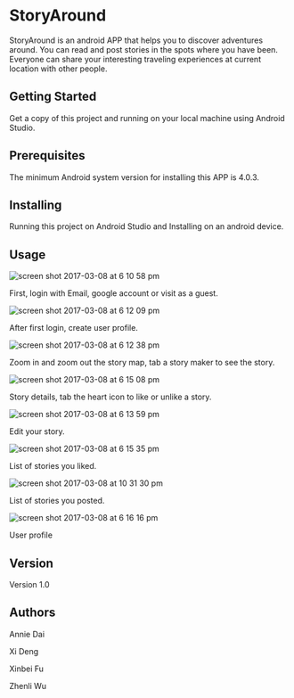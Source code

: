 # StoryAround

StoryAround is an android APP that helps you to discover adventures around. You can read and post stories in the spots where you have been. Everyone can share your interesting traveling experiences at current location with other people.

## Getting Started

Get a copy of this project and running on your local machine using Android Studio.

## Prerequisites

The minimum Android system version for installing this APP is 4.0.3.

## Installing

Running this project on Android Studio and Installing on an android device.

## Usage

![screen shot 2017-03-08 at 6 10 58 pm](https://cloud.githubusercontent.com/assets/23435773/23734100/c98a255e-044a-11e7-8b0a-fcdee81e0f35.png)

First, login with Email, google account or visit as a guest.

![screen shot 2017-03-08 at 6 12 09 pm](https://cloud.githubusercontent.com/assets/23435773/23734260/e9e4c222-044b-11e7-9c94-35f0ece93147.png)

After first login, create user profile.

![screen shot 2017-03-08 at 6 12 38 pm](https://cloud.githubusercontent.com/assets/23435773/23734222/ab2e564c-044b-11e7-9fc5-7630c7ec3d90.png)

Zoom in and zoom out the story map, tab a story maker to see the story.

![screen shot 2017-03-08 at 6 15 08 pm](https://cloud.githubusercontent.com/assets/23435773/23734329/741054e8-044c-11e7-90fe-27941adf2604.png)

Story details, tab the heart icon to like or unlike a story.

![screen shot 2017-03-08 at 6 13 59 pm](https://cloud.githubusercontent.com/assets/23435773/23734451/23b54e8a-044d-11e7-8454-5aad664cf39b.png)

Edit your story.

![screen shot 2017-03-08 at 6 15 35 pm](https://cloud.githubusercontent.com/assets/23435773/23734489/72b0aef8-044d-11e7-96e5-2225104cc6d3.png)

List of stories you liked.

![screen shot 2017-03-08 at 10 31 30 pm](https://cloud.githubusercontent.com/assets/23435773/23734785/584ed042-044f-11e7-8cb7-c2c7f57df276.png)

List of stories you posted.

![screen shot 2017-03-08 at 6 16 16 pm](https://cloud.githubusercontent.com/assets/23435773/23734579/eb08414a-044d-11e7-959a-ae1ef78629c9.png)

User profile

## Version

Version 1.0

## Authors

Annie Dai

Xi Deng

Xinbei Fu

Zhenli Wu
